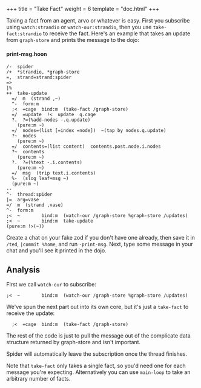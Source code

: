 +++
title = "Take Fact"
weight = 6
template = "doc.html"
+++

Taking a fact from an agent, arvo or whatever is easy. First you subscribe using `watch:strandio` or `watch-our:strandio`, then you use `take-fact:strandio` to receive the fact. Here's an example that takes an update from `graph-store` and prints the message to the dojo:

#### print-msg.hoon

```hoon
/-  spider
/+  *strandio, *graph-store
=,  strand=strand:spider
=>
|%
++  take-update
  =/  m  (strand ,~)
  ^-  form:m
  ;<  =cage  bind:m  (take-fact /graph-store)
  =/  =update  !<  update  q.cage
  ?.  ?=(%add-nodes -.q.update)
    (pure:m ~)
  =/  nodes=(list [=index =node])  ~(tap by nodes.q.update)
  ?~  nodes
    (pure:m ~)
  =/  contents=(list content)  contents.post.node.i.nodes
  ?~  contents
    (pure:m ~)
  ?.  ?=(%text -.i.contents)
    (pure:m ~)
  =/  msg  (trip text.i.contents)
  %-  (slog leaf+msg ~)
  (pure:m ~)
--
^-  thread:spider
|=  arg=vase
=/  m  (strand ,vase)
^-  form:m
;<  ~        bind:m  (watch-our /graph-store %graph-store /updates)
;<  ~        bind:m  take-update
(pure:m !>(~))
```

Create a chat on your fake zod if you don't have one already, then save it in `/ted`, `|commit %home`, and run `-print-msg`. Next, type some message in your chat and you'll see it printed in the dojo.

## Analysis

First we call `watch-our` to subscribe:

```hoon
;<  ~        bind:m  (watch-our /graph-store %graph-store /updates)
```

We've spun the next part out into its own core, but it's just a `take-fact` to receive the update:

```hoon
  ;<  =cage  bind:m  (take-fact /graph-store)
```

The rest of the code is just to pull the message out of the complicate data structure returned by graph-store and isn't important.

Spider will automatically leave the subscription once the thread finishes.

Note that `take-fact` only takes a single fact, so you'd need one for each message you're expecting. Alternatively you can use `main-loop` to take an arbitrary number of facts.
